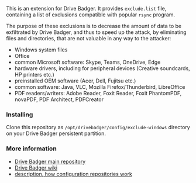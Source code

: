 This is an extension for Drive Badger. It provides `exclude.list` file, containing a list of exclusions compatible with popular `rsync` program.

The purpose of these exclusions is to decrease the amount of data to be exfiltrated by Drive Badger, and thus to speed up the attack,
by eliminating files and directories, that are not valuable in any way to the attacker:

- Windows system files
- Office
- common Microsoft software: Skype, Teams, OneDrive, Edge
- hardware drivers, including for peripheral devices (Creative soundcards, HP printers etc.)
- preinstalled OEM software (Acer, Dell, Fujitsu etc.)
- common software: Java, VLC, Mozilla Firefox/Thunderbird, LibreOffice
- PDF readers/writers: Adobe Reader, Foxit Reader, Foxit PhantomPDF, novaPDF, PDF Architect, PDFCreator

### Installing

Clone this repository as `/opt/drivebadger/config/exclude-windows` directory on your Drive Badger persistent partition.

### More information

- [Drive Badger main repository](https://github.com/drivebadger/drivebadger)
- [Drive Badger wiki](https://github.com/drivebadger/drivebadger/wiki)
- [description, how configuration repositories work](https://github.com/drivebadger/drivebadger/wiki/Configuration-repositories)
